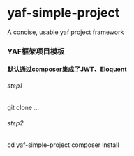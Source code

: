 # yaf-simple-project
A concise, usable yaf project framework
### YAF框架项目模板
#### 默认通过composer集成了JWT、Eloquent
###### step1
git clone ...
###### step2
cd yaf-simple-project
composer install
